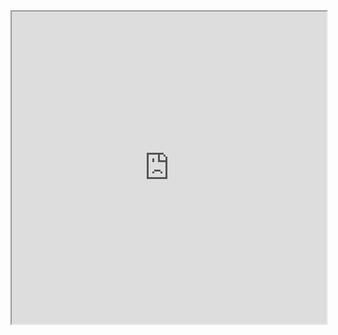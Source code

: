 
<iframe allowfullscreen src="https://www.marclittlemore.com/beginners-guide-note-taking-obsidian/" width="100%" height="500" />


Key Points:

- Obsidian is a free note-taking application that allows users to create and store notes locally in the Markdown file format.
- Obsidian notes are stored locally as files on your computer, providing more control and flexibility.
- The app supports markdown formatting and has a preview mode to see how notes will look when rendered as HTML.
- Obsidian allows for linking notes together, creating a knowledge graph of information.
- Backlinks in Obsidian allow for bi-directional linking, creating a network of connected thoughts and ideas.
- Obsidian also supports tags, which can be used to group and organize notes.
- The app includes a graph view, which visualizes connections between notes and encourages exploration of linked thinking.
- Obsidian is a powerful tool for personal knowledge management, with a plugin system and an active community.
- The app is constantly being improved, with regular updates and releases.
- Obsidian is secure and private, as notes are stored locally by default, but it also offers Obsidian Sync for cloud synchronization and sharing.
- Obsidian can be used by various individuals, including software engineers, university students, academics, researchers, and writers.

Notable Trends and Insights:

- Obsidian's focus on local storage and Markdown format appeals to developers and those familiar with software development.
- The concept of personal knowledge management, with the ability to connect and link notes, is gaining attention.
- Obsidian's backlinks feature and graph view encourage nonlinear thinking and exploration of connections between ideas.
- The combination of tags and links in Obsidian offers flexibility in organizing and categorizing notes.
- Obsidian's active community and frequent updates contribute to its growth and improvement.